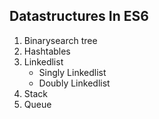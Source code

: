 Datastructures In ES6
---------------------

1. Binarysearch tree
2. Hashtables
3. Linkedlist
     - Singly Linkedlist
     - Doubly Linkedlist
4. Stack
5. Queue

